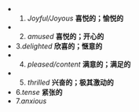 
- 1. *Joyful/Joyous*       **喜悦的；愉悦的**
- 2. *amused*                   **喜悦的；开心的**
- 3.*delighted*                 **欣喜的；惬意的**
- 4. *pleased/content*   **满意的；满足的**
- 5. *thrilled*                    **兴奋的；极其激动的**
- 6.*tense*                          **紧张的**
- 7.*anxious*



